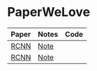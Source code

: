 # PaperWeLove

|Paper|Notes|Code|
|:--|:-|:--|
|[RCNN](./files/RCNN/RCNN.pdf)| [Note](./files/RCNN/rcnn.md)| |
|[RCNN](./files/Fast-RCNN/Fast-RCNN.pdf)| [Note](./files/Fast-RCNN/fast_rcnn.md)| |